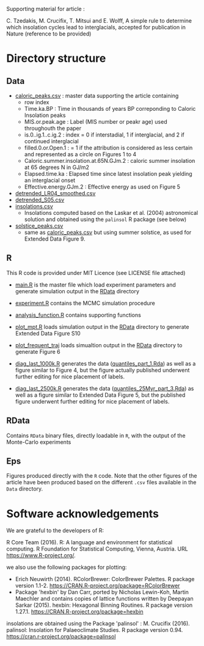 Supporting material for article : 

C. Tzedakis, M. Crucifix, T. Mitsui and E. Wolff, 
A simple rule to determine which insolation cycles lead to interglacials, 
accepted for publication in Nature (reference to be provided) 


# Directory structure 

## Data

- [caloric_peaks.csv](Data/caloric_peaks.csv) : master data supporting the article containing
    -  row index 
    -  Time.ka.BP : Time in thousands of years BP correponding to Caloric Insolation peaks 
    -  MIS.or.peak.age : Label (MIS number or peakr age) used throughouth the paper
    - is.0..ig.1..c.ig.2 : index = 0 if interstadial, 1 if interglacial, and 2 if continued interglacial 
    - filled.0.or.Open.1 : = 1 if the attribution is considered as less certain and represented as a circle on Figures 1 to 4
    - Caloric.summer.insolation.at.65N.GJm.2 : caloric summer insolation at 65 degrees N in GJ/m2 
    - Elapsed.time.ka : Elapsed time since latest insolation peak yielding an interglacial onset
    - Effective.energy.GJm.2 : Effective energy as used on Figure 5 
- [detrended_LR04_smoothed.csv](Data/detrended_LR04_smoothed.csv)
- [detrended_S05.csv](Data/detrended_S05)
- [insolations.csv](Data/insolations.csv)
    - Insolations computed based on the Laskar et al. (2004) astronomical solution and obtained using the `palinsol` R package (see below)
- [solstice_peaks.csv](Data/solstice_peaks.csv)
    - same as [caloric_peaks.csv](Data/caloric_peaks.csv)  but using summer solstice, as used for Extended Data Figure 9. 

## R

This R code is provided under MIT Licence (see LICENSE file attached)

- [main.R](R/master.R) is the master file which load experiment parameters and generate simulation output in the [RData](RData) directory

- [experiment.R](R/experiment.R) contains the MCMC simulation procedure
- [analysis_function.R](R/analysis_function.R) contains supporting functions
- [plot_mpt.R](R/plot_mpt.R) loads  simulation output in the [RData](RData) directory to generate  Extended Data Figure S10
- [plot_frequent_traj](R/plot_frequent_traj) loads simualtion output in the [RData](RData) directory to generate Figure 6
- [diag_last_1000k.R](R/diag_last_1000k.R) generates the data  ([quantiles_part_1.Rda](RData/quantiles_part_1.Rda)) as well as a figure similar to Figure 4, 
but the figure actually published underwent further editing for nice placement of labels. 
- [diag_last_2500k.R](R/diag_last_2500k.R) generates the data 
([quantiles_25Myr_part_3.Rda](RData/quantiles_25Myr_part_3.Rda)) 
as well as a figure similar to Extended Data Figure 5,
but the  published figure underwent further editing for nice placement of labels. 

## RData

Contains `RData` binary files, directly loadable in `R`, with the output of the Monte-Carlo experiments 

## Eps

Figures produced directly with the `R` code. Note that the other figures of the article have been produced based on the different `.csv` files available in the `Data` directory. 

# Software acknowledgements


We are grateful to the developers of R:

  R Core Team (2016). R: A language and environment for statistical
  computing. R Foundation for Statistical Computing, Vienna, Austria.
  URL https://www.R-project.org/.

we also use the following packages for plotting: 

- Erich Neuwirth (2014). RColorBrewer: ColorBrewer Palettes. R package
 version 1.1-2. https://CRAN.R-project.org/package=RColorBrewer
- Package 'hexbin' by    Dan Carr, ported by Nicholas Lewin-Koh, Martin Maechler and contains copies of lattice functions written by Deepayan Sarkar (2015).  hexbin: Hexagonal Binning Routines. R package version 1.27.1.  https://CRAN.R-project.org/package=hexbin

insolations are obtained using the Package 'palinsol' : M. Crucifix (2016). palinsol: Insolation for Palaeoclimate
  Studies. R package version 0.94. https://cran.r-project.org/package=palinsol

